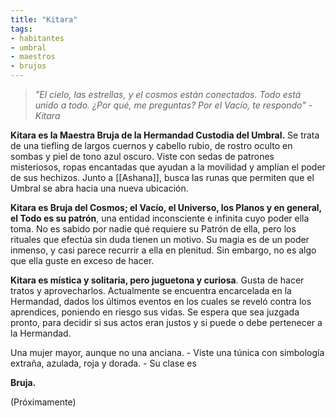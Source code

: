 ```yaml
---
title: "Kitara"
tags:
- habitantes
- umbral
- maestros
- brujos
---
```

> _"El cielo, las estrellas, y el cosmos están conectados. Todo está unido a todo. ¿Por qué, me preguntas? Por el Vacío, te respondo" - Kitara_

**Kitara es la Maestra Bruja de la Hermandad Custodia del Umbral.** Se trata de una tiefling de largos cuernos y cabello rubio, de rostro oculto en sombas y piel de tono azul oscuro. Viste con sedas de patrones misteriosos, ropas encantadas que ayudan a la movilidad y amplían el poder de sus hechizos. Junto a [[Ashana]], busca las runas que permiten que el Umbral se abra hacia una nueva ubicación.

**Kitara es Bruja del Cosmos; el Vacío, el Universo, los Planos y en general, el Todo es su patrón**, una entidad inconsciente e infinita cuyo poder ella toma. No es sabido por nadie qué requiere su Patrón de ella, pero los rituales que efectúa sin duda tienen un motivo. Su magia es de un poder inmenso, y casi parece recurrir a ella en plenitud. Sin embargo, no es algo que ella guste en exceso de hacer.

**Kitara es mística y solitaria, pero juguetona y curiosa**. Gusta de hacer tratos y aprovecharlos. Actualmente se encuentra encarcelada en la Hermandad, dados los últimos eventos en los cuales se reveló contra los aprendices, poniendo en riesgo sus vidas. Se espera que sea juzgada pronto, para decidir si sus actos eran justos y si puede o debe pertenecer a la Hermandad.

Una mujer mayor, aunque no una anciana. - Viste una túnica con simbología extraña, azulada, roja y dorada. - Su clase es

**Bruja.**

(Próximamente)